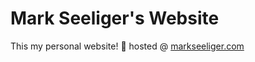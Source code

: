 # Mark Seeliger's Website

This my personal website! 🎉  hosted @ [markseeliger.com](https://markseeliger.com)

